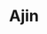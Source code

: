 --- 
title: "Ajin"
publishdate: "2019-1-17T16:48:46+02:00"
src: "https://365manga.net/manga/ajin"
image: "https://data.365manga.net/images/thumbnails/32479-ajin.jpg"
description: " Ajin manga summary: Those who are resistant to death are called 'Demi-humans'. That day, Kei Nagai, a High school student, should have died in a traffic accident, but he comes back to life shortly after. In other words, Kei is a demi-human. Since then, Kei's world changes dramatically. Terrified and without knowing what is going on, Kei is saved by his friend, Kai. Together, they flee deep into a deserted…"
---